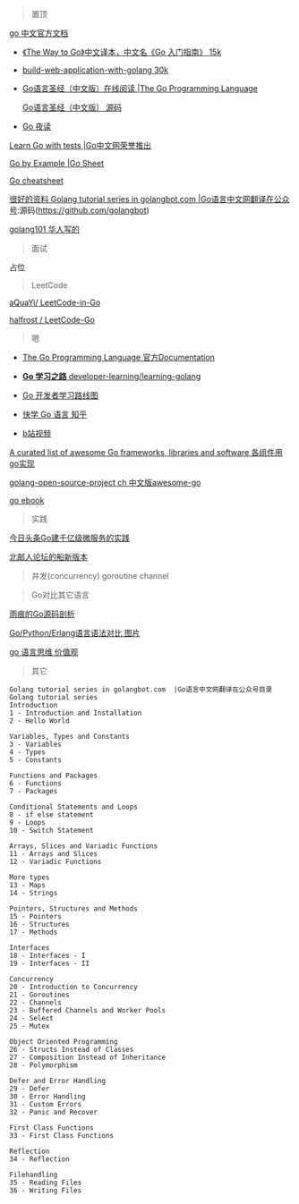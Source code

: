 > 置顶

[go 中文官方文档](http://zh-golang.appspot.com/)

- [《The Way to Go》中文译本，中文名《Go 入门指南》 15k](https://github.com/Unknwon/the-way-to-go_ZH_CN/blob/master/eBook/directory.md)

- [build-web-application-with-golang  30k](https://github.com/astaxie/build-web-application-with-golang/blob/master/zh/preface.md)

- [Go语言圣经（中文版）在线阅读 |The Go Programming Language](https://docs.hacknode.org/gopl-zh/)

  [Go语言圣经（中文版） 源码](https://github.com/adonovan/gopl.io)
  
- [Go 夜读](https://github.com/developer-learning/Reading-go)

[Learn Go with tests   |Go中文网荣誉推出](https://studygolang.gitbook.io/learn-go-with-tests/)

[Go by Example    |Go Sheet](https://gobyexample.com/)

[Go cheatsheet](https://devhints.io/go)

[很好的资料  Golang tutorial series in golangbot.com  |Go语言中文网翻译在公众号](https://golangbot.com/learn-golang-series/):源码(https://github.com/golangbot)

[golang101 华人写的]()



> 面试

占位

> LeetCode

[aQuaYi/ LeetCode-in-Go](https://github.com/aQuaYi/LeetCode-in-Go)

[halfrost / LeetCode-Go](https://github.com/halfrost/LeetCode-Go)

> 嗯

- [The Go Programming Language 官方Documentation](https://golang.org/doc/)

- [**Go 学习之路** developer-learning/learning-golang](https://github.com/developer-learning/learning-golang)

- [Go 开发者学习路线图](https://github.com/Quorafind/golang-developer-roadmap-cn)

- [快学 Go 语言 知乎](https://zhuanlan.zhihu.com/quickgo)

- [b站视频 ](https://search.bilibili.com/all?keyword=GO%E8%AF%AD%E8%A8%80)

[A curated list of awesome Go frameworks, libraries and software  各组件用go实现](https://github.com/avelino/awesome-go)

[golang-open-source-project ch  中文版awesome-go](https://github.com/hackstoic/golang-open-source-projects#%E7%9B%AE%E5%BD%95)

[go ebook](https://github.com/dariubs/GoBooks)



> 实践

[今日头条Go建千亿级微服务的实践](https://www.jianshu.com/p/ea9ab1b67dce)

[北邮人论坛的船新版本](https://git.byr.ac.cn/byr-bbs-dev/bbs)

> 并发(concurrency)  goroutine channel

> Go对比其它语言

[雨痕的Go源码剖析](https://github.com/qyuhen/book)

[Go/Python/Erlang语言语法对比 图片](https://www.cnblogs.com/wahaha02/p/8876445.html#top)

[go 语言思维 价值观](https://tonybai.com/2017/04/20/go-coding-in-go-way/?hmsr=toutiao.io&utm_medium=toutiao.io&utm_source=toutiao.io)

> 其它
```
Golang tutorial series in golangbot.com  |Go语言中文网翻译在公众号目录
Golang tutorial series
Introduction
1 - Introduction and Installation 
2 - Hello World

Variables, Types and Constants
3 - Variables 
4 - Types 
5 - Constants

Functions and Packages
6 - Functions 
7 - Packages

Conditional Statements and Loops
8 - if else statement 
9 - Loops 
10 - Switch Statement

Arrays, Slices and Variadic Functions
11 - Arrays and Slices 
12 - Variadic Functions

More types
13 - Maps 
14 - Strings

Pointers, Structures and Methods
15 - Pointers 
16 - Structures 
17 - Methods

Interfaces
18 - Interfaces - I 
19 - Interfaces - II

Concurrency
20 - Introduction to Concurrency 
21 - Goroutines 
22 - Channels 
23 - Buffered Channels and Worker Pools 
24 - Select 
25 - Mutex

Object Oriented Programming
26 - Structs Instead of Classes 
27 - Composition Instead of Inheritance 
28 - Polymorphism

Defer and Error Handling
29 - Defer 
30 - Error Handling 
31 - Custom Errors 
32 - Panic and Recover

First Class Functions
33 - First Class Functions

Reflection
34 - Reflection

Filehandling
35 - Reading Files 
36 - Writing Files

```

